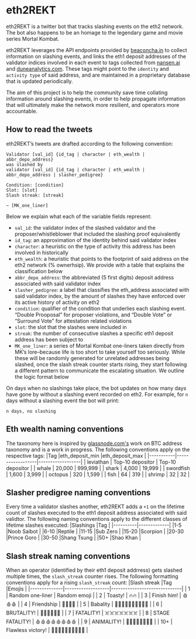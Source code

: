 # eth2REKT

eth2REKT is a twitter bot that tracks slashing events on the eth2 network. The bot also happens to be an homage to the legendary game and movie series Mortal Kombat. 

eth2REKT leverages the API endpoints provided by [beaconcha.in](https://beaconcha.in/api/v1/docs/index.html) to collect information on slashing events, and links the eth1 deposit addresses of the validator indices involved in each event to tags collected from [nansen.ai](www.nansen.ai) and [duneanalytics.com](duneanalytics.com). These tags might point to the `identity` and `activity type` of said address, and are maintained in a proprietary database that is updated periodically. 

The aim of this project is to help the community save time collating information around slashing events, in order to help propagate information that will ultimately make the network more resilient, and operators more accountable.

## How to read the tweets

eth2REKT’s tweets are drafted according to the following convention:
```
Validator [val_id] {id_tag | character | eth_wealth | abbr_depo_address} 
was slashed by 
validator [val_id] {id_tag | character | eth_wealth | abbr_depo_address | slasher_pedigree}

Condition: [condition]
Slot: [slot] 
Slash streak: [streak]

~ [MK_one_liner]
```
Below we explain what each of the variable fields represent: 

* `val_id`: the validator index of the slashed validator and the proposer/whistleblower that included the slashing proof equivalently
* `id_tag`: an approximation of the identity behind said validator index
* `character`: a heuristic on the type of activity this address has been involved in historically
* `eth_wealth`: a heuristic that points to the footprint of said address on the eth2 network (% ownerhsip). We provide with a table that explains the classification below
* `abbr_depo_address`: the abbreviated (5 first digits) deposit address associated with said validator index
* `slasher_pedigree`: a label that classifies the eth_address associated with said validator index, by the amount of slashes they have enforced over its active history of activity on eth2
* `condition`: qualifier of the condition that underlies each slashing event. “Double Prooposal” for proposer violations,  and “Double Vote” or “Surround Vote” for attestation related violations 
* `slot`: the slot that the slashes were included in
* `streak`: the number of consecutive slashes a specific eth1 deposit address has been subject to
* `MK_one_liner`: a series of Mortal Kombat one-liners taken directly from MK’s lore–because life is too short to take yourself too seriously. While these will be randomly generated for unrelated addresses being slashed, once the slash streak counter starts rising, they start following a different pattern to communicate the escalating situation. We outline the logic format below

On days when no slashings take place, the bot updates on how many days have gone by without a slashing event recorded on eth2. For example, for `n` days without a slashing event the bot will print:
```
n days, no slashing
```
## Eth wealth naming conventions

The taxonomy here is inspired by [glassnode.com's](https://insights.glassnode.com/bitcoin-supply-distribution/) work on BTC address taxonomy and is a work in progress. The following conventions apply on the respective tags:
|Tag        |eth_deposit_min   |eth_deposit_max   |
|-----------|------------------|------------------|
| leviathan | Top-10 depositor | Top-10 depositor |
| whale     | 20,000           | 999,999          |
| shark     | 4,000            | 19,999           |
| swordfish | 1,600            | 3,999            |
| octopus   | 320              | 1,599            |
| fish      | 64               | 319              |
| shrimp    | 32               | 32               |

## Slasher predigree naming conventions

Every time a validator slashes another, eth2REKT adds a `+1` on the lifetime count of slashes executed to the eth1 deposit address associated with said validtor. The following naming conventions apply to the different classes of lifetime slashes executed:
|Slashings |Tag          |
|----------|-------------|
|1-5       |Noob Saibot  |
|6-10      |Reptile      |
|11-15     |Sub Zero     |
|15-20     |Scorpion     |
|20-30     |Prince Goro  |
|30-50     |Shang Tsung  |
|50+       |Shao Khan    |

## Slash streak naming conventions

When an operator (identified by their eth1 deposit addrress) gets slashed multiple times, the `slash_streak` counter rises. The following formatting conventions apply for a rising `slash_streak` count:
|Slash streak  |Tag                |Emojis                        |
|--------------|-------------------|------------------------------|
| 1            | Random one-liner  | Random emoji                 |
| 2            | Toasty!           | 🔥🔥                          |
| 3            | Finish him!       | 🩸🩸🩸                   |
| 4            | Friendship        | 🌼🌱🎊🧸                  |
| 5            | Babality          | 👶🏻👶🏼👶🏽👶🏾👶🏿        |
| 6            | BRUTALITY!        | 👹👹👹👹👹👹              |
| 7            | FATALITY!         | ☠️☠️☠️☠️☠️☠️☠️ |
| 8            | STAGE FATALITY!   | 🩸🩸🩸🩸🩸🩸🩸🩸    |
| 9            | ANIMALITY!        | 🦙🐅🦑🐘🐍🐒🐁🐆                  |
| 10+          | Flawless victory! | 💯💯💯💯💯💯💯💯💯💯        |
